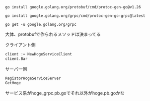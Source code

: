 ```
go install google.golang.org/protobuf/cmd/protoc-gen-go@v1.26
```

```
go install google.golang.org/grpc/cmd/protoc-gen-go-grpc@latest
```

```
go get -u google.golang.org/grpc
```


大体、protobufで作られるメソッドは決まってる


クライアント側
```go
client := NewHogeServiceClient 
client.Bar
```


サーバー側
```go
RegistorHogeServiceServer 
GetHoge
```

サービス系がhoge_grpc.pb.goでそれ以外がhoge.pb.goかな


